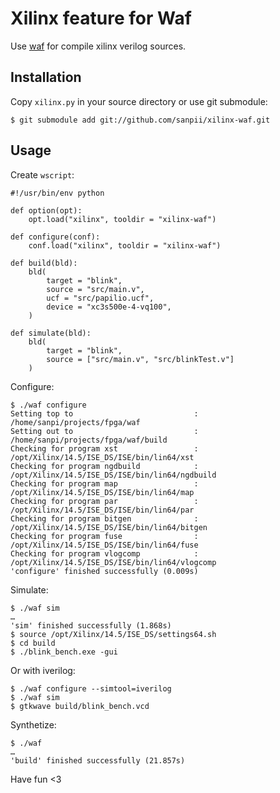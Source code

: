 # Xilinx feature for Waf

Use [waf](https://code.google.com/p/waf/) for compile xilinx verilog sources.

## Installation

Copy ``xilinx.py`` in your source directory or use git submodule:

    $ git submodule add git://github.com/sanpii/xilinx-waf.git

## Usage

Create ``wscript``:

    #!/usr/bin/env python

    def option(opt):
        opt.load("xilinx", tooldir = "xilinx-waf")

    def configure(conf):
        conf.load("xilinx", tooldir = "xilinx-waf")

    def build(bld):
        bld(
            target = "blink",
            source = "src/main.v",
            ucf = "src/papilio.ucf",
            device = "xc3s500e-4-vq100",
        )

    def simulate(bld):
        bld(
            target = "blink",
            source = ["src/main.v", "src/blinkTest.v"]
        )

Configure:

    $ ./waf configure
    Setting top to                           : /home/sanpi/projects/fpga/waf
    Setting out to                           : /home/sanpi/projects/fpga/waf/build
    Checking for program xst                 : /opt/Xilinx/14.5/ISE_DS/ISE/bin/lin64/xst
    Checking for program ngdbuild            : /opt/Xilinx/14.5/ISE_DS/ISE/bin/lin64/ngdbuild
    Checking for program map                 : /opt/Xilinx/14.5/ISE_DS/ISE/bin/lin64/map
    Checking for program par                 : /opt/Xilinx/14.5/ISE_DS/ISE/bin/lin64/par
    Checking for program bitgen              : /opt/Xilinx/14.5/ISE_DS/ISE/bin/lin64/bitgen
    Checking for program fuse                : /opt/Xilinx/14.5/ISE_DS/ISE/bin/lin64/fuse
    Checking for program vlogcomp            : /opt/Xilinx/14.5/ISE_DS/ISE/bin/lin64/vlogcomp
    'configure' finished successfully (0.009s)

Simulate:

    $ ./waf sim
    …
    'sim' finished successfully (1.868s)
    $ source /opt/Xilinx/14.5/ISE_DS/settings64.sh
    $ cd build
    $ ./blink_bench.exe -gui

Or with iverilog:

    $ ./waf configure --simtool=iverilog
    $ ./waf sim
    $ gtkwave build/blink_bench.vcd

Synthetize:

    $ ./waf
    …
    'build' finished successfully (21.857s)

Have fun <3

